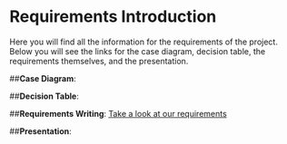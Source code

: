# Requirements Introduction #

Here you will find all the information for the requirements of the project. Below you will see the links for the case diagram, decision table, the requirements themselves, and the presentation.

 ##**Case Diagram**: 

##**Decision Table**:

##**Requirements Writing**:
[Take a look at our requirements](https://github.com/brodeymc/Team10Project/blob/main/Requirements_Writeup.md)

##**Presentation**:
